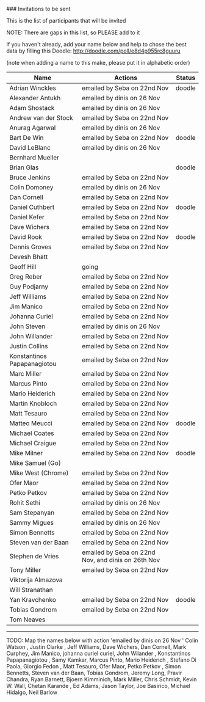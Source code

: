 ### Invitations to be sent

This is the list of participants that will be invited

NOTE: There are gaps in this list, so PLEASE add to it

If you haven't already, add your name below and help to chose the best data by filling this Doodle: http://doodle.com/poll/e8d4p955rc8guuru

(note when adding a name to this make, please put it in alphabetic order)


| Name | Actions | Status |
|------|---------|--------|
| Adrian Winckles       | emailed by Seba on 22nd Nov | doodle |
| Alexander Antukh      | emailed by dinis on 26 Nov  |
| Adam Shostack         | emailed by dinis on 26 Nov  |
| Andrew van der Stock  | emailed by Seba on 22nd Nov |
| Anurag Agarwal        | emailed by dinis on 26 Nov  |
| Bart De Win           | emailed by Seba on 22nd Nov | doodle |
| David LeBlanc         | emailed by dinis on 26 Nov  |
| Bernhard Mueller      | |
| Brian Glas            | | doodle |
| Bruce Jenkins         | emailed by Seba on 22nd Nov |
| Colin Domoney         | emailed by dinis on 26 Nov  |
| Dan Cornell           | emailed by Seba on 22nd Nov |
| Daniel Cuthbert       | emailed by Seba on 22nd Nov | doodle |
| Daniel Kefer          | emailed by Seba on 22nd Nov |
| Dave Wichers          | emailed by Seba on 22nd Nov |
| David Rook            | emailed by Seba on 22nd Nov | doodle |
| Dennis Groves         | emailed by Seba on 22nd Nov |
| Devesh Bhatt          | |
| Geoff Hill            | going |
| Greg Reber            | emailed by Seba on 22nd Nov |
| Guy Podjarny          | emailed by Seba on 22nd Nov |
| Jeff Williams         | emailed by Seba on 22nd Nov |
| Jim Manico            | emailed by Seba on 22nd Nov |
| Johanna Curiel        | emailed by Seba on 22nd Nov |
| John Steven           | emailed by dinis on 26 Nov  |
| John Willander        | emailed by Seba on 22nd Nov |
| Justin Collins        | emailed by Seba on 22nd Nov |
| Konstantinos Papapanagiotou | emailed by Seba on 22nd Nov |
| Marc Miller           | emailed by Seba on 22nd Nov |
| Marcus Pinto          | emailed by Seba on 22nd Nov |
| Mario Heiderich       | emailed by Seba on 22nd Nov |
| Martin Knobloch       | emailed by Seba on 22nd Nov |
| Matt Tesauro          | emailed by Seba on 22nd Nov |
| Matteo Meucci         | emailed by Seba on 22nd Nov |  doodle |
| Michael Coates        | emailed by Seba on 22nd Nov |
| Michael Craigue       | emailed by Seba on 22nd Nov |
| Mike Milner           | emailed by Seba on 22nd Nov |  doodle |
| Mike Samuel (Go)      | |
| Mike West (Chrome)    | emailed by Seba on 22nd Nov |
| Ofer Maor             | emailed by Seba on 22nd Nov |
| Petko Petkov          | emailed by Seba on 22nd Nov |
| Rohit Sethi           | emailed by dinis on 26 Nov  |
| Sam Stepanyan         | emailed by Seba on 22nd Nov |
| Sammy Migues          | emailed by dinis on 26 Nov  |
| Simon Bennetts        | emailed by Seba on 22nd Nov |
| Steven van der Baan   | emailed by Seba on 22nd Nov |
| Stephen de Vries      | emailed by Seba on 22nd Nov, and dinis on 26th Nov |
| Tony Miller           | emailed by Seba on 22nd Nov |
| Viktorija Almazova    | |
| Will Stranathan       | |
| Yan Kravchenko        | emailed by Seba on 22nd Nov |  doodle |
| Tobias Gondrom        | emailed by Seba on 22nd Nov |
| Tom Neaves            | |

---- 

TODO: Map the names below with action 'emailed by dinis on 26 Nov '
Colin Watson , Justin Clarke , Jeff Williams, Dave Wichers, Dan Cornell, Mark Curphey, Jim Manico, johanna curiel curiel, John Wilander , Konstantinos Papapanagiotou , Samy Kamkar, Marcus Pinto, Mario Heiderich , Stefano Di Paola, Giorgio Fedon , Matt Tesauro, Ofer Maor, Petko Petkov , Simon Bennetts, Steven van der Baan, Tobias Gondrom, Jeremy Long, Pravir Chandra, Ryan Barnett, Bjoern Kimminich, Mark Miller, Chris Schmidt, Kevin W. Wall, Chetan Karande , Ed Adams, Jason Taylor, Joe Basirico, Michael Hidalgo, Neil Barlow
